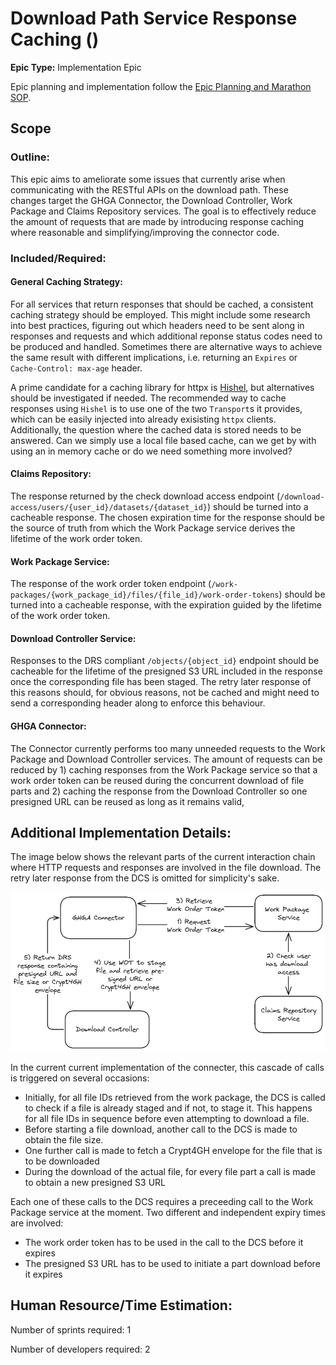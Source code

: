 # Download Path Service Response Caching ()

**Epic Type:** Implementation Epic

Epic planning and implementation follow the
[Epic Planning and Marathon SOP](https://docs.ghga-dev.de/main/sops/sop001_epic_planning.html).

## Scope

### Outline:

This epic aims to ameliorate some issues that currently arise when communicating with the RESTful APIs on the download path. 
These changes target the GHGA Connector, the Download Controller, Work Package and Claims Repository services.
The goal is to effectively reduce the amount of requests that are made by introducing response caching where reasonable and simplifying/improving the connector code. 

### Included/Required:

#### General Caching Strategy:

For all services that return responses that should be cached, a consistent caching strategy should be employed. 
This might include some research into best practices, figuring out which headers need to be sent along in responses and requests and which additional reponse status codes need to be produced and handled.
Sometimes there are alternative ways to achieve the same result with different implications, i.e. returning an `Expires` or `Cache-Control: max-age` header.

A prime candidate for a caching library for httpx is [Hishel](https://hishel.com/), but alternatives should be investigated if needed.
The recommended way to cache responses using `Hishel` is to use one of the two `Transport`s it provides, which can be easily injected into already exisisting `httpx` clients.
Additionally, the question where the cached data is stored needs to be answered. 
Can we simply use a local file based cache, can we get by with using an in memory cache or do we need something more involved?

#### Claims Repository:

The response returned by the check download access endpoint (`/download-access/users/{user_id}/datasets/{dataset_id}`) should be turned into a cacheable response.
The chosen expiration time for the response should be the source of truth from which the Work Package service derives the lifetime of the work order token.

#### Work Package Service:

The response of the work order token endpoint (`/work-packages/{work_package_id}/files/{file_id}/work-order-tokens`) should be turned into a cacheable response, with the expiration guided by the lifetime of the work order token.

#### Download Controller Service:

Responses to the DRS compliant `/objects/{object_id}` endpoint should be cacheable for the lifetime of the presigned S3 URL included in the response once the corresponding file has been staged. The retry later response of this reasons should, for obvious reasons, not be cached and might need to send a corresponding header along to enforce this behaviour.

#### GHGA Connector:

The Connector currently performs too many unneeded requests to the Work Package and Download Controller services.
The amount of requests can be reduced by 1) caching responses from the Work Package service so that a work order token can be reused during the concurrent download of file parts and 2) caching the response from the Download Controller so one presigned URL can be reused as long as it remains valid,

## Additional Implementation Details:

The image below shows the relevant parts of the current interaction chain where HTTP requests and responses are involved in the file download. The retry later response from the DCS is omitted for simplicity's sake.

![TODO](simplified_download_call_chain.png)

In the current current implementation of the connecter, this cascade of calls is triggered on several occasions:
- Initially, for all file IDs retrieved from the work package, the DCS is called to check if a file is already staged and if not, to stage it. This happens for all file IDs in sequence before even attempting to download a file.
- Before starting a file download, another call to the DCS is made to obtain the file size.
- One further call is made to fetch a Crypt4GH envelope for the file that is to be downloaded
- During the download of the actual file, for every file part a call is made to obtain a new presigned S3 URL

Each one of these calls to the DCS requires a preceeding call to the Work Package service at the moment.
Two different and independent expiry times are involved:
- The work order token has to be used in the call to the DCS before it expires
- The presigned S3 URL has to be used to initiate a part download before it expires

## Human Resource/Time Estimation:

Number of sprints required: 1

Number of developers required: 2
